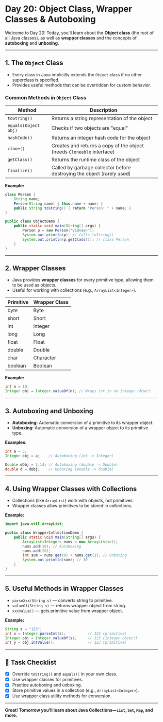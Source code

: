 # Day 20: Object Class, Wrapper Classes & Autoboxing

Welcome to Day 20! Today, you'll learn about the **Object class** (the root of all Java classes), as well as **wrapper classes** and the concepts of **autoboxing** and **unboxing**.

---

## 1. The `Object` Class

- Every class in Java implicitly extends the `Object` class if no other superclass is specified.
- Provides useful methods that can be overridden for custom behavior.

### Common Methods in `Object` Class

| Method                | Description                                                          |
|-----------------------|----------------------------------------------------------------------|
| `toString()`          | Returns a string representation of the object                        |
| `equals(Object obj)`  | Checks if two objects are "equal"                                    |
| `hashCode()`          | Returns an integer hash code for the object                          |
| `clone()`             | Creates and returns a copy of the object (needs `Cloneable` interface)|
| `getClass()`          | Returns the runtime class of the object                              |
| `finalize()`          | Called by garbage collector before destroying the object (rarely used)|

**Example:**
```java
class Person {
    String name;
    Person(String name) { this.name = name; }
    public String toString() { return "Person: " + name; }
}

public class ObjectDemo {
    public static void main(String[] args) {
        Person p = new Person("Vidvaan");
        System.out.println(p); // Calls toString()
        System.out.println(p.getClass()); // class Person
    }
}
```

---

## 2. Wrapper Classes

- Java provides **wrapper classes** for every primitive type, allowing them to be used as objects.
- Useful for working with collections (e.g., `ArrayList<Integer>`).

| Primitive | Wrapper Class |
|-----------|--------------|
| byte      | Byte         |
| short     | Short        |
| int       | Integer      |
| long      | Long         |
| float     | Float        |
| double    | Double       |
| char      | Character    |
| boolean   | Boolean      |

**Example:**
```java
int n = 10;
Integer obj = Integer.valueOf(n); // Wraps int in an Integer object
```

---

## 3. Autoboxing and Unboxing

- **Autoboxing:** Automatic conversion of a primitive to its wrapper object.
- **Unboxing:** Automatic conversion of a wrapper object to its primitive type.

**Examples:**
```java
int a = 5;
Integer obj = a;    // Autoboxing (int -> Integer)

Double dObj = 3.14; // Autoboxing (double -> Double)
double d = dObj;    // Unboxing (Double -> double)
```

---

## 4. Using Wrapper Classes with Collections

- Collections (like `ArrayList`) work with objects, not primitives.
- Wrapper classes allow primitives to be stored in collections.

**Example:**
```java
import java.util.ArrayList;

public class WrapperCollectionDemo {
    public static void main(String[] args) {
        ArrayList<Integer> nums = new ArrayList<>();
        nums.add(10); // Autoboxing
        nums.add(20);
        int sum = nums.get(0) + nums.get(1); // Unboxing
        System.out.println(sum); // 30
    }
}
```

---

## 5. Useful Methods in Wrapper Classes

- `parseXxx(String s)` — converts string to primitive.
- `valueOf(String s)` — returns wrapper object from string.
- `xxxValue()` — gets primitive value from wrapper object.

**Example:**
```java
String s = "123";
int x = Integer.parseInt(s);          // 123 (primitive)
Integer obj = Integer.valueOf(s);     // 123 (Integer object)
int y = obj.intValue();               // 123 (primitive)
```

---

## 🎯 Task Checklist

- [x] Override `toString()` and `equals()` in your own class.
- [x] Use wrapper classes for primitives.
- [x] Practice autoboxing and unboxing.
- [x] Store primitive values in a collection (e.g., `ArrayList<Integer>`).
- [x] Use wrapper class utility methods for conversion.

---

**Great! Tomorrow you'll learn about Java Collections—`List`, `Set`, `Map`, and more.**
